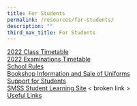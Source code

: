 ```yaml
---
title: For Students
permalink: /resources/for-students/
description: ""
third_nav_title: For Students
---
```

[2022 Class Timetable](/resources/for-students/2022-class-timetable) <br>
[2022 Examinations Timetable](/resources/for-students/2022-examinations-timetable) <br>
[School Rules](/resources/for-students/school-rules) <br>
[Bookshop Information and Sale of Uniforms](/resources/for-students/bookshop-information) <br>
[Support for Students](/resources/for-students/support-for-students) <br>
[SMSS Student Learning Site](https://sites.google.com/moe.edu.sg/smssstudentsportal/home) < broken link > <br>
[Useful Links](/resources/for-students/useful-links)
